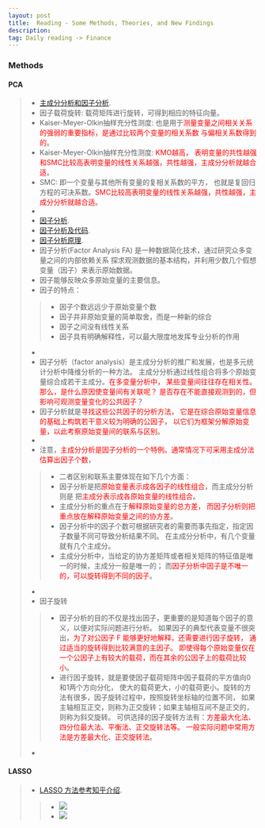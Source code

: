 ```yaml
---
layout: post 
title:  Reading - Some Methods, Theories, and New Findings
description:    
tag: Daily reading -> Finance
---
```



### Methods

#### PCA

> * [主成分分析和因子分析](https://mp.weixin.qq.com/s/L6O85MbV_i4nujJ4yIdoLg).  
> * 因子载荷旋转: 载荷矩阵进行旋转，可得到相应的特征向量。
> * Kaiser-Meyer-Olkin抽样充分性测度: 
也是用于<font color=red>测量变量之间相关关系的强弱的重要指标，是通过比较两个变量的相关系数
与偏相关系数得到的</font>。
> * Kaiser-Meyer-Olkin抽样充分性测度: <font color=red>KMO越高，
表明变量的共性越强和SMC比较高表明变量的线性关系越强，共性越强，主成分分析就越合适</font>。
> * SMC: 即一个变量与其他所有变量的复相关系数的平方，
也就是复回归方程的可决系数。<font color=red>SMC比较高表明变量的线性关系越强，共性越强，主成分分析就越合适</font>。
> * 
> * [因子分析](https://zhuanlan.zhihu.com/p/37755749).
> * [因子分析及代码](https://www.cnblogs.com/fhkankan/articles/13620891.html#%E5%9B%A0%E5%AD%90%E5%88%86%E6%9E%90).
> * [因子分析原理](https://www.cnblogs.com/fhkankan/articles/13620891.html#%E5%9B%A0%E5%AD%90%E5%88%86%E6%9E%90).
> * 因子分析(Factor Analysis FA) 是一种数据简化技术，通过研究众多变量之间的内部依赖关系
探求观测数据的基本结构，并利用少数几个假想变量（因子）来表示原始数据。
> * 因子能够反映众多原始变量的主要信息。
> * 因子的特点：
>> * 因子个数远远少于原始变量个数
>> * 因子并非原始变量的简单取舍，而是一种新的综合
>> * 因子之间没有线性关系
>> * 因子具有明确解释性，可以最大限度地发挥专业分析的作用
> *
> * 因子分析（factor analysis）是主成分分析的推广和发展，也是多元统计分析中降维分析的一种方法。
主成分分析通过线性组合将多个原始变量综合成若干主成分。<font color=red>在多变量分析中，
某些变量间往往存在相关性。那么，是什么原因使变量间有关联呢？
是否存在不能直接观测到的，但影响可观测变量变化的公共因子</font>？
> * 因子分析就是<font color=red>寻找这些公共因子的分析方法，
它是在综合原始变量信息的基础上构筑若干意义较为明确的公因子，
以它们为框架分解原始变量，以此考察原始变量间的联系与区别</font>。
> * 
> * 注意，<font color=red>主成分分析是因子分析的一个特例。通常情况下可采用主成分法估算出因子个数</font>，
>> * 二者区别和联系主要体现在如下几个方面：
>> * 因子分析是把<font color=red>原始变量表示成各因子的线性组合</font>，而主成分分析则是
把<font color=red>主成分表示成各原始变量的线性组合</font>。
>> * 主成分分析的重点在于<font color=red>解释原始变量的总方差，
而因子分析则把重点放在解释原始变量之间的协方差</font>。
>> * 因子分析中的因子个数可根据研究者的需要而事先指定，指定因子数量不同可导致分析结果不同。
在主成分分析中，有几个变量就有几个主成分。
>> * 主成分分析中，当给定的协方差矩阵或者相关矩阵的特征值是唯一的时候，主成分一般是唯一的；
而<font color=red>因子分析中因子是不唯一的，可以旋转得到不同的因子</font>。
> *
> * 因子旋转
>> * 因子分析的目的不仅是找出因子，更重要的是知道每个因子的意义，以便对实际问题进行分析。
如果因子的典型代表变量不很突出，<font color=red>为了对公因子 F 能够更好地解释，还需要进行因子旋转，
通过适当的旋转得到比较满意的主因子。
即使得每个原始变量仅在一个公因子上有较大的载荷，而在其余的公因子上的载荷比较小</font>。
>> * 进行因子旋转，就是要使因子载荷矩阵中因子载荷的平方值向0和1两个方向分化，
使大的载荷更大，小的载荷更小。旋转的方法有很多，因子旋转过程中，按照旋转坐标轴的位置不同，
如果主轴相互正交，则称为正交旋转；如果主轴相互间不是正交的，则称为斜交旋转。
可供选择的因子旋转方法有：<font color=red>方差最大化法、四分位最大法、平衡法、正交旋转法等。
一般实际问题中常用方法是方差最大化、正交旋转法</font>。
> * 
>

#### LASSO

> * [LASSO 方法参考知乎介绍](https://zhuanlan.zhihu.com/p/116869931). 
>> * ![](http://yangyuan16.github.io//images/posts/Quantitative_analysis/DR-method-lasso-1.jpg)
>> * ![](http://yangyuan16.github.io//images/posts/Quantitative_analysis/DR-method-lasso-2.jpg)  
